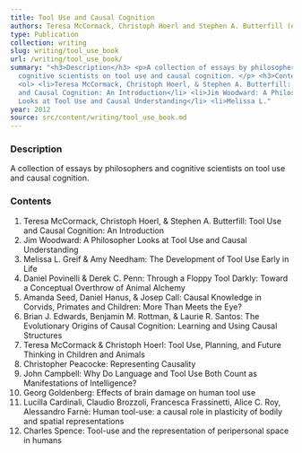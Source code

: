 ```yaml
---
title: Tool Use and Causal Cognition
authors: Teresa McCormack, Christoph Hoerl and Stephen A. Butterfill (eds)
type: Publication
collection: writing
slug: writing/tool_use_book
url: /writing/tool_use_book/
summary: "<h3>Description</h3> <p>A collection of essays by philosophers and
  cognitive scientists on tool use and causal cognition. </p> <h3>Contents</h3>
  <ol> <li>Teresa McCormack, Christoph Hoerl, & Stephen A. Butterfill: Tool Use
  and Causal Cognition: An Introduction</li> <li>Jim Woodward: A Philosopher
  Looks at Tool Use and Causal Understanding</li> <li>Melissa L."
year: 2012
source: src/content/writing/tool_use_book.md
---
```


<h3>Description</h3>
<p>A collection of essays by philosophers and cognitive scientists on tool use and causal cognition.</p>
<h3>Contents</h3>
<ol>
  <li>Teresa McCormack, Christoph Hoerl, & Stephen A. Butterfill: Tool Use and Causal Cognition: An Introduction</li>
  <li>Jim Woodward: A Philosopher Looks at Tool Use and Causal Understanding</li>
  <li>Melissa L. Greif & Amy Needham: The Development of Tool Use Early in Life</li>
  <li>Daniel Povinelli & Derek C. Penn: Through a Floppy Tool Darkly: Toward a Conceptual Overthrow of Animal Alchemy</li>
  <li>Amanda Seed, Daniel Hanus, & Josep Call: Causal Knowledge in Corvids, Primates and Children: More Than Meets the Eye?</li>
  <li>Brian J. Edwards, Benjamin M. Rottman, & Laurie R. Santos: The Evolutionary Origins of Causal Cognition: Learning and Using Causal Structures</li>
  <li>Teresa McCormack & Christoph Hoerl: Tool Use, Planning, and Future Thinking in Children and Animals</li>
  <li>Christopher Peacocke: Representing Causality</li>
  <li>John Campbell: Why Do Language and Tool Use Both Count as Manifestations of Intelligence?</li>
  <li>Georg Goldenberg: Effects of brain damage on human tool use</li>
  <li>Lucilla Cardinali, Claudio Brozzoli, Francesca Frassinetti, Alice C. Roy, Alessandro Farn&egrave;: Human tool-use: a causal role in plasticity of bodily and spatial representations</li>
  <li>Charles Spence: Tool-use and the representation of peripersonal space in humans</li>
</ol>
